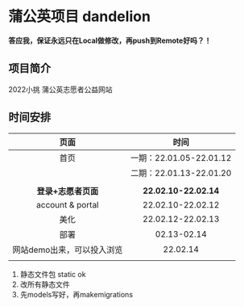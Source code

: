 # 蒲公英项目 dandelion 



**答应我，保证永远只在Local做修改，再push到Remote好吗？！**



## 项目简介

2022小挑 蒲公英志愿者公益网站



## 时间安排

|      页面       |      时间       |
| :-------------: | :-------------: |
|      首页       |  一期：22.01.05-22.01.12 |
|                 |  二期：22.01.13-22.01.20|
|                  |          |
| **登录+志愿者页面** | **22.02.10-22.02.14** |
| account & portal | 22.02.10-22.02.12 |
| 美化 | 22.02.12-22.02.13 |
| 部署 | 02.13-02.14 |
| 网站demo出来，可以投入浏览 | 22.02.14 |
|                 |                 |



1. 静态文件包 static ok
2. 改所有静态文件
3. 先models写好，再makemigrations
